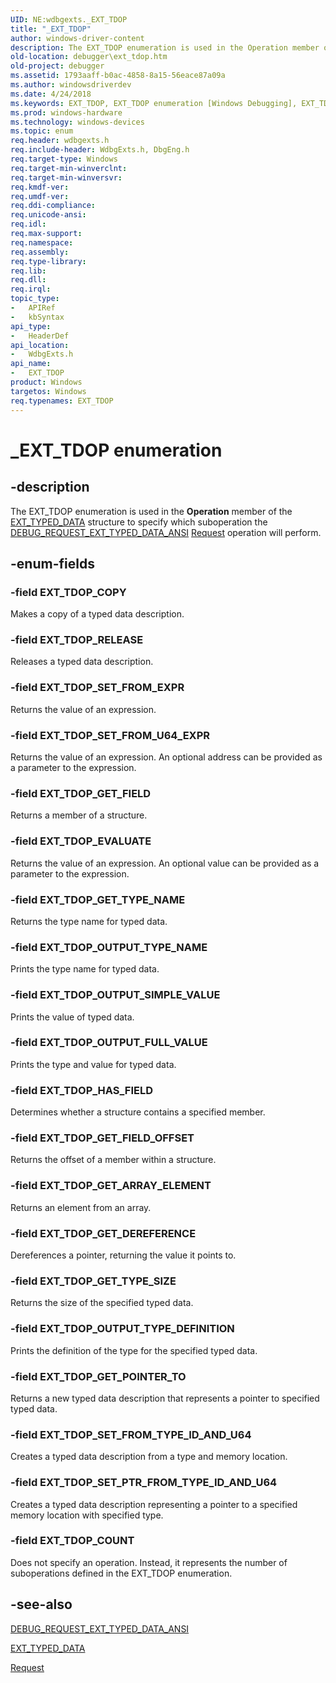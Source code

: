 ```yaml
---
UID: NE:wdbgexts._EXT_TDOP
title: "_EXT_TDOP"
author: windows-driver-content
description: The EXT_TDOP enumeration is used in the Operation member of the EXT_TYPED_DATA structure to specify which suboperation the DEBUG_REQUEST_EXT_TYPED_DATA_ANSI Request operation will perform.
old-location: debugger\ext_tdop.htm
old-project: debugger
ms.assetid: 1793aaff-b0ac-4858-8a15-56eace87a09a
ms.author: windowsdriverdev
ms.date: 4/24/2018
ms.keywords: EXT_TDOP, EXT_TDOP enumeration [Windows Debugging], EXT_TDOP_COPY, EXT_TDOP_COUNT, EXT_TDOP_EVALUATE, EXT_TDOP_GET_ARRAY_ELEMENT, EXT_TDOP_GET_DEREFERENCE, EXT_TDOP_GET_FIELD, EXT_TDOP_GET_FIELD_OFFSET, EXT_TDOP_GET_POINTER_TO, EXT_TDOP_GET_TYPE_NAME, EXT_TDOP_GET_TYPE_SIZE, EXT_TDOP_HAS_FIELD, EXT_TDOP_OUTPUT_FULL_VALUE, EXT_TDOP_OUTPUT_SIMPLE_VALUE, EXT_TDOP_OUTPUT_TYPE_DEFINITION, EXT_TDOP_OUTPUT_TYPE_NAME, EXT_TDOP_RELEASE, EXT_TDOP_SET_FROM_EXPR, EXT_TDOP_SET_FROM_TYPE_ID_AND_U64, EXT_TDOP_SET_FROM_U64_EXPR, EXT_TDOP_SET_PTR_FROM_TYPE_ID_AND_U64, Structures_77246150-309c-4646-82b2-ba9c75d9a2d4.xml, _EXT_TDOP, debugger.ext_tdop, wdbgexts/ EXT_TDOP_SET_FROM_U64_EXPR, wdbgexts/EXT_TDOP, wdbgexts/EXT_TDOP_COPY, wdbgexts/EXT_TDOP_COUNT, wdbgexts/EXT_TDOP_EVALUATE, wdbgexts/EXT_TDOP_GET_ARRAY_ELEMENT, wdbgexts/EXT_TDOP_GET_DEREFERENCE, wdbgexts/EXT_TDOP_GET_FIELD, wdbgexts/EXT_TDOP_GET_FIELD_OFFSET, wdbgexts/EXT_TDOP_GET_POINTER_TO, wdbgexts/EXT_TDOP_GET_TYPE_NAME, wdbgexts/EXT_TDOP_GET_TYPE_SIZE, wdbgexts/EXT_TDOP_HAS_FIELD, wdbgexts/EXT_TDOP_OUTPUT_FULL_VALUE, wdbgexts/EXT_TDOP_OUTPUT_SIMPLE_VALUE, wdbgexts/EXT_TDOP_OUTPUT_TYPE_DEFINITION, wdbgexts/EXT_TDOP_OUTPUT_TYPE_NAME, wdbgexts/EXT_TDOP_RELEASE, wdbgexts/EXT_TDOP_SET_FROM_EXPR, wdbgexts/EXT_TDOP_SET_FROM_TYPE_ID_AND_U64, wdbgexts/EXT_TDOP_SET_PTR_FROM_TYPE_ID_AND_U64
ms.prod: windows-hardware
ms.technology: windows-devices
ms.topic: enum
req.header: wdbgexts.h
req.include-header: WdbgExts.h, DbgEng.h
req.target-type: Windows
req.target-min-winverclnt: 
req.target-min-winversvr: 
req.kmdf-ver: 
req.umdf-ver: 
req.ddi-compliance: 
req.unicode-ansi: 
req.idl: 
req.max-support: 
req.namespace: 
req.assembly: 
req.type-library: 
req.lib: 
req.dll: 
req.irql: 
topic_type:
-	APIRef
-	kbSyntax
api_type:
-	HeaderDef
api_location:
-	WdbgExts.h
api_name:
-	EXT_TDOP
product: Windows
targetos: Windows
req.typenames: EXT_TDOP
---
```


# _EXT_TDOP enumeration


## -description


The EXT_TDOP enumeration is used in the <b>Operation</b> member of the <a href="https://msdn.microsoft.com/library/windows/hardware/ff545306">EXT_TYPED_DATA</a> structure to specify which suboperation the <a href="https://msdn.microsoft.com/library/windows/hardware/ff541547">DEBUG_REQUEST_EXT_TYPED_DATA_ANSI</a>
<a href="https://msdn.microsoft.com/efb3c93c-5405-418b-a063-afa8e5e9e59a"> Request</a> operation will perform.


## -enum-fields




### -field EXT_TDOP_COPY

Makes a copy of a typed data description.


### -field EXT_TDOP_RELEASE

Releases a typed data description.


### -field EXT_TDOP_SET_FROM_EXPR

Returns the value of an expression.


### -field EXT_TDOP_SET_FROM_U64_EXPR

Returns the value of an expression. An optional address can be provided as a parameter to the expression.


### -field EXT_TDOP_GET_FIELD

Returns a member of a structure.


### -field EXT_TDOP_EVALUATE

Returns the value of an expression. An optional value can be provided as a parameter to the expression.


### -field EXT_TDOP_GET_TYPE_NAME

Returns the type name for typed data.


### -field EXT_TDOP_OUTPUT_TYPE_NAME

Prints the type name for typed data.


### -field EXT_TDOP_OUTPUT_SIMPLE_VALUE

Prints the value of typed data.


### -field EXT_TDOP_OUTPUT_FULL_VALUE

Prints the type and value for typed data.


### -field EXT_TDOP_HAS_FIELD

Determines whether a structure contains a specified member.


### -field EXT_TDOP_GET_FIELD_OFFSET

Returns the offset of a member within a structure.


### -field EXT_TDOP_GET_ARRAY_ELEMENT

Returns an element from an array.


### -field EXT_TDOP_GET_DEREFERENCE

Dereferences a pointer, returning the value it points to.


### -field EXT_TDOP_GET_TYPE_SIZE

Returns the size of the specified typed data.


### -field EXT_TDOP_OUTPUT_TYPE_DEFINITION

Prints the definition of the type for the specified typed data.


### -field EXT_TDOP_GET_POINTER_TO

Returns a new typed data description that represents a pointer to specified typed data.


### -field EXT_TDOP_SET_FROM_TYPE_ID_AND_U64

Creates a typed data description from a type and memory location.


### -field EXT_TDOP_SET_PTR_FROM_TYPE_ID_AND_U64

Creates a typed data description representing a pointer to a specified memory location with specified type.


### -field EXT_TDOP_COUNT

Does not specify an operation. Instead, it represents the number of suboperations defined in the EXT_TDOP enumeration.



## -see-also




<a href="https://msdn.microsoft.com/library/windows/hardware/ff541547">DEBUG_REQUEST_EXT_TYPED_DATA_ANSI</a>



<a href="https://msdn.microsoft.com/library/windows/hardware/ff545306">EXT_TYPED_DATA</a>



<a href="https://msdn.microsoft.com/library/windows/hardware/ff554564">Request</a>
 

 

